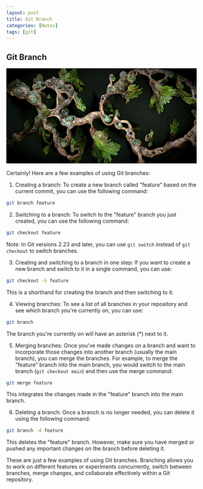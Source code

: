 ```yaml
---
layout: post
title: Git Branch 
categories: [Notes]
tags: [git]
--- 
```


## Git Branch

![branch ai geneated  picture](../pic/bracnch-ai-20230628120059.png)

Certainly! Here are a few examples of using Git branches:

1. Creating a branch:
To create a new branch called "feature" based on the current commit, you can use the following command:

```bash
git branch feature
```

2. Switching to a branch:
To switch to the "feature" branch you just created, you can use the following command:

```bash
git checkout feature
```

Note: In Git versions 2.23 and later, you can use `git switch` instead of `git checkout` to switch branches.

3. Creating and switching to a branch in one step:
If you want to create a new branch and switch to it in a single command, you can use:

```bash
git checkout -b feature
```

This is a shorthand for creating the branch and then switching to it.

4. Viewing branches:
To see a list of all branches in your repository and see which branch you're currently on, you can use:

```bash
git branch
```

The branch you're currently on will have an asterisk (*) next to it.

5. Merging branches:
Once you've made changes on a branch and want to incorporate those changes into another branch (usually the main branch), you can merge the branches. For example, to merge the "feature" branch into the main branch, you would switch to the main branch (`git checkout main`) and then use the merge command:

```bash
git merge feature
```

This integrates the changes made in the "feature" branch into the main branch.

6. Deleting a branch:
Once a branch is no longer needed, you can delete it using the following command:

```bash
git branch -d feature
```

This deletes the "feature" branch. However, make sure you have merged or pushed any important changes on the branch before deleting it.

These are just a few examples of using Git branches. Branching allows you to work on different features or experiments concurrently, switch between branches, merge changes, and collaborate effectively within a Git repository.
